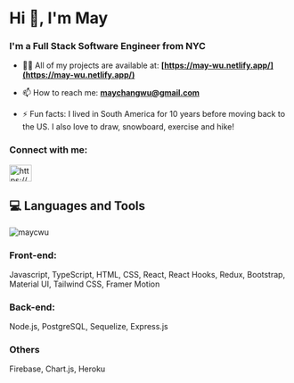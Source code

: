 
<h1>Hi 👋, I'm May</h1>
<h3>I'm a Full Stack Software Engineer from NYC</h3>

- 👨‍💻 All of my projects are available at: **[https://may-wu.netlify.app/](https://may-wu.netlify.app/)**

- 📫 How to reach me: **maychangwu@gmail.com**

- ⚡ Fun facts: I lived in South America for 10 years before moving back to the US. I also love to draw, snowboard, exercise and hike!
</p>
<h3>Connect with me:</h3>
<p>
<a href="https://linkedin.com/in/https://www.linkedin.com/in/maywu95/" target="blank"><img align="center" src="https://raw.githubusercontent.com/rahuldkjain/github-profile-readme-generator/master/src/images/icons/Social/linked-in-alt.svg" alt="https://www.linkedin.com/in/maywu95/" height="30" width="40" /></a>
</p>

## 💻 Languages and Tools
<img align="center" src="https://github-readme-stats.vercel.app/api/top-langs?username=maycwu&show_icons=true&locale=en&layout=compact" alt="maycwu" />

### Front-end:

Javascript, TypeScript, HTML, CSS, React, React Hooks, Redux, Bootstrap, Material UI, Tailwind CSS, Framer Motion

### Back-end:

Node.js, PostgreSQL, Sequelize, Express.js

### Others
Firebase, Chart.js, Heroku


